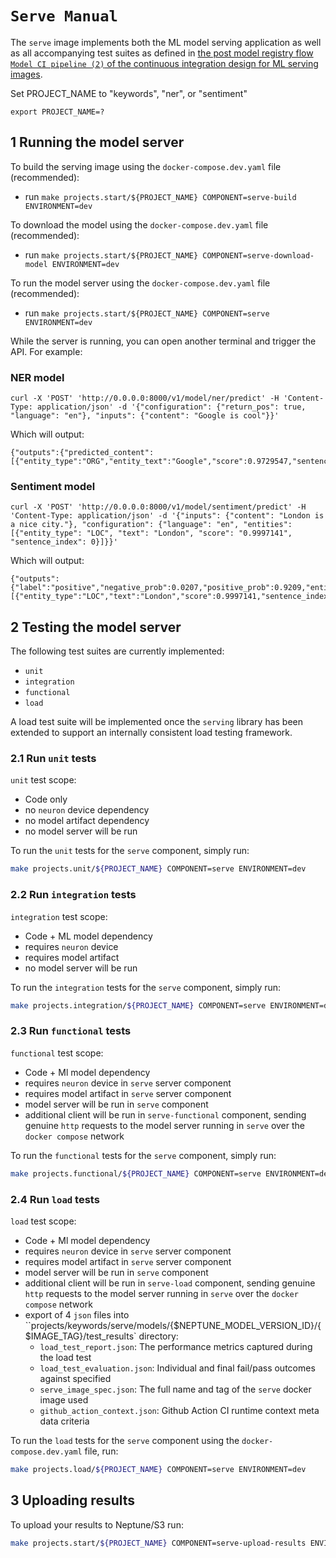 # `Serve Manual`

The `serve` image implements both the ML model serving application as well as all
accompanying test suites as defined in [the post model registry flow `Model CI pipeline (2)` of the
 continuous integration design for ML serving images](https://onclusive.atlassian.net/wiki/spaces/ML/pages/3198812161/MLOPs).

Set PROJECT_NAME to "keywords", "ner", or "sentiment"

`export PROJECT_NAME=?`


## 1 Running the model server

To build the serving image using the `docker-compose.dev.yaml` file (recommended):

- run `make projects.start/${PROJECT_NAME} COMPONENT=serve-build ENVIRONMENT=dev`


To download the model using the `docker-compose.dev.yaml` file (recommended):

- run `make projects.start/${PROJECT_NAME} COMPONENT=serve-download-model ENVIRONMENT=dev`


To run the model server using the `docker-compose.dev.yaml` file (recommended):

- run `make projects.start/${PROJECT_NAME} COMPONENT=serve ENVIRONMENT=dev`


While the server is running, you can open another terminal and trigger the API. For example:

### NER model

```
curl -X 'POST' 'http://0.0.0.0:8000/v1/model/ner/predict' -H 'Content-Type: application/json' -d '{"configuration": {"return_pos": true, "language": "en"}, "inputs": {"content": "Google is cool"}}'
```

Which will output:

```
{"outputs":{"predicted_content":[{"entity_type":"ORG","entity_text":"Google","score":0.9729547,"sentence_index":0,"start":0,"end":6}]}}
```

### Sentiment model

```
curl -X 'POST' 'http://0.0.0.0:8000/v1/model/sentiment/predict' -H 'Content-Type: application/json' -d '{"inputs": {"content": "London is a nice city."}, "configuration": {"language": "en", "entities": [{"entity_type": "LOC", "text": "London", "score": "0.9997141", "sentence_index": 0}]}}'
```

Which will output:

```
{"outputs":{"label":"positive","negative_prob":0.0207,"positive_prob":0.9209,"entities":[{"entity_type":"LOC","text":"London","score":0.9997141,"sentence_index":0,"start":null,"end":null,"sentiment":"positive"}]}}
```

## 2 Testing the model server

The following test suites are currently implemented:

- `unit`
- `integration`
- `functional`
- `load`

A load test suite will be implemented once the `serving` library has been extended to support an
internally consistent load testing framework.

### 2.1 Run `unit` tests

`unit` test scope:
  - Code only
  - no `neuron` device dependency
  - no model artifact dependency
  - no model server will be run

To run the `unit` tests for the `serve` component, simply run:

```bash
make projects.unit/${PROJECT_NAME} COMPONENT=serve ENVIRONMENT=dev
```

### 2.2 Run `integration` tests

`integration` test scope:
  - Code + ML model dependency
  - requires `neuron` device
  - requires model artifact
  - no model server will be run


To run the `integration` tests for the `serve` component, simply run:

```bash
make projects.integration/${PROJECT_NAME} COMPONENT=serve ENVIRONMENT=dev
```


### 2.3 Run `functional` tests

`functional` test scope:
  - Code + Ml model dependency
  - requires `neuron` device in `serve` server component
  - requires model artifact in `serve` server component
  - model server will be run in `serve` component
  - additional client will be run in `serve-functional` component, sending genuine `http` requests
    to the model server running in `serve` over the `docker compose` network

To run the `functional` tests for the `serve` component, simply run:

```bash
make projects.functional/${PROJECT_NAME} COMPONENT=serve ENVIRONMENT=dev
```


### 2.4 Run `load` tests

`load` test scope:
  - Code + Ml model dependency
  - requires `neuron` device in `serve` server component
  - requires model artifact in `serve` server component
  - model server will be run in `serve` component
  - additional client will be run in `serve-load` component, sending genuine `http` requests
    to the model server running in `serve` over the `docker compose` network
  - export of 4 `json` files into ``projects/keywords/serve/models/{$NEPTUNE_MODEL_VERSION_ID}/{$IMAGE_TAG}/test_results` directory:
    - `load_test_report.json`: The performance metrics captured during the load test
    - `load_test_evaluation.json`: Individual and final fail/pass outcomes against specified
    - `serve_image_spec.json`: The full name and tag of the `serve` docker image used
    - `github_action_context.json`: Github Action CI runtime context meta data
      criteria

To run the `load` tests for the `serve` component using the `docker-compose.dev.yaml` file, run:

```bash
make projects.load/${PROJECT_NAME} COMPONENT=serve ENVIRONMENT=dev
```

## 3 Uploading results

To upload your results to Neptune/S3 run:

```bash
make projects.start/${PROJECT_NAME} COMPONENT=serve-upload-results ENVIRONMENT=dev
```
